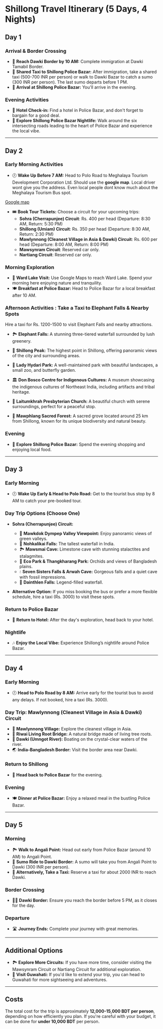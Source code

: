 
# Shillong Travel Itinerary (5 Days, 4 Nights)

## Day 1

### Arrival & Border Crossing  
- 🚗 **Reach Dawki Border by 10 AM:** Complete immigration at Dawki Tamabil Border.  
- 🚖 **Shared Taxi to Shillong Police Bazar:** After immigration, take a shared taxi (500-700 INR per person) or walk to Dawki Bazar to catch a sumo (300 INR per person). The last sumo departs before 1 PM.  
- 🚙 **Arrival at Shillong Police Bazar:** You'll arrive in the evening.  

### Evening Activities  
- 🏨 **Hotel Check-in:** Find a hotel in Police Bazar, and don't forget to bargain for a good deal.  
- 🌆 **Explore Shillong Police Bazar Nightlife:** Walk around the six intersecting roads leading to the heart of Police Bazar and experience the local vibe.  

---

## Day 2

### Early Morning Activities  
- 🕖 **Wake Up Before 7 AM:** Head to Polo Road to Meghalaya Tourism Development Corporation Ltd. Should use the **google map**. Local driver wont give you the address. Even local people dont know much about the Meghalaya Tourism Bus spot.

[Google map](https://www.google.com/maps/place/Meghalaya+Tourism+Development+Corporation+Ltd/@25.5804872,91.8882087,17z/data=!4m14!1m7!3m6!1s0x37507ebf70f2b455:0x38a9571184e4faf!2sMeghalaya+Tourism+Development+Corporation+Ltd!8m2!3d25.5804872!4d91.8882087!16s%2Fg%2F11v9m_n7bw!3m5!1s0x37507ebf70f2b455:0x38a9571184e4faf!8m2!3d25.5804872!4d91.8882087!16s%2Fg%2F11v9m_n7bw?entry=ttu&g_ep=EgoyMDI1MDQwMi4xIKXMDSoASAFQAw%3D%3D)

- 🎟️ **Book Tour Tickets:** Choose a circuit for your upcoming trips:  
  - **Sohra (Cherrapunjee) Circuit**: Rs. 400 per head (Departure: 8:30 AM, Return: 5:30 PM)  
  - **Shillong (Umiam) Circuit**: Rs. 350 per head (Departure: 8:30 AM, Return: 2:30 PM)  
  - **Mawlynnong (Cleanest Village in Asia & Dawki) Circuit**: Rs. 600 per head (Departure: 8:00 AM, Return: 8:00 PM)  
  - **Mawsynram Circuit**: Reserved car only.  
  - **Nartiang Circuit**: Reserved car only.  

### Morning Exploration  
- 🌳 **Ward Lake Visit:** Use Google Maps to reach Ward Lake. Spend your morning here enjoying nature and tranquility.  
- 🍽️ **Breakfast at Police Bazar:** Head to Police Bazar for a local breakfast after 10 AM.  

### Afternoon Activities  : Take a Taxi to Elephant Falls & Nearby Spots

Hire a taxi for Rs. 1200-1500 to visit Elephant Falls and nearby attractions.

- 🏞️ **Elephant Falls:** A stunning three-tiered waterfall surrounded by lush greenery.
    
-   🌳 **Shillong Peak:** The highest point in Shillong, offering panoramic views of the city and surrounding areas.
    
-   🦋 **Lady Hydari Park:** A well-maintained park with beautiful landscapes, a small zoo, and butterfly garden.
    
-   🏛️ **Don Bosco Centre for Indigenous Cultures:** A museum showcasing the indigenous cultures of Northeast India, including artifacts and tribal heritage.
    
-   🌸 **Laitumkhrah Presbyterian Church:** A beautiful church with serene surroundings, perfect for a peaceful stop.
    
-   🌲 **Mawphlang Sacred Forest:** A sacred grove located around 25 km from Shillong, known for its unique biodiversity and natural beauty.
    

### Evening  
- 🌆 **Explore Shillong Police Bazar:** Spend the evening shopping and enjoying local food.  

---

## Day 3

### Early Morning  
- 🕖 **Wake Up Early & Head to Polo Road:** Get to the tourist bus stop by 8 AM to catch your pre-booked tour.  

### Day Trip Options (Choose One)  
- **Sohra (Cherrapunjee) Circuit:**  
  - 🌄 **Mawkdok Dympep Valley Viewpoint:** Enjoy panoramic views of green valleys.  
  - 🌊 **Nohkalikai Falls:** The tallest waterfall in India.  
  - 🏞️ **Mawsmai Cave:** Limestone cave with stunning stalactites and stalagmites.  
  - 🌺 **Eco Park & Thangkharang Park:** Orchids and views of Bangladesh plains.  
  - 💧 **Seven Sisters Falls & Arwah Cave:** Gorgeous falls and a quiet cave with fossil impressions.  
  - 🐉 **Dainthlen Falls:** Legend-filled waterfall.  

- **Alternative Option:** If you miss booking the bus or prefer a more flexible schedule, hire a taxi (Rs. 3000) to visit these spots.  

### Return to Police Bazar  
- 🚖 **Return to Hotel:** After the day's exploration, head back to your hotel.  

### Nightlife  
- 🎶 **Enjoy the Local Vibe:** Experience Shillong’s nightlife around Police Bazar.  

---

## Day 4

### Early Morning  
- 🕖 **Head to Polo Road by 8 AM:** Arrive early for the tourist bus to avoid any delays. If not booked, hire a taxi (Rs. 3000).  

### Day Trip: Mawlynnong (Cleanest Village in Asia & Dawki) Circuit  
- 🏡 **Mawlynnong Village:** Explore the cleanest village in Asia.  
- 🌱 **Riwai Living Root Bridge:** A natural bridge made of living tree roots.  
- 🚤 **Dawki (Umngot River):** Boating on the crystal-clear waters of the river.  
- 🌏 **India-Bangladesh Border:** Visit the border area near Dawki.  

### Return to Shillong  
- 🚖 **Head back to Police Bazar** for the evening.

### Evening  
- 🍽️ **Dinner at Police Bazar:** Enjoy a relaxed meal in the bustling Police Bazar.  

---

## Day 5

### Morning  
- 🏞️ **Walk to Angali Point:** Head out early from Police Bazar (around 10 AM) to Angali Point.  
- 🚖 **Sumo Ride to Dawki Border:** A sumo will take you from Angali Point to Dawki (300 INR per person).  
- 🚕 **Alternatively, Take a Taxi:** Reserve a taxi for about 2000 INR to reach Dawki.  

### Border Crossing  
- 🚶‍♂️ **Dawki Border:** Ensure you reach the border before 5 PM, as it closes for the day.  

### Departure  
- 🛣️ **Journey Ends:** Complete your journey with great memories.  

---

## Additional Options  
- 🏞️ **Explore More Circuits:** If you have more time, consider visiting the Mawsynram Circuit or Nartiang Circuit for additional exploration.  
- 🚆 **Visit Guwahati:** If you'd like to extend your trip, you can head to Guwahati for more sightseeing and adventures.  

---

## Costs

The total cost for the trip is approximately **12,000-15,000 BDT per person**, depending on how efficiently you plan. If you're careful with your budget, it can be done for **under 10,000 BDT** per person.  

